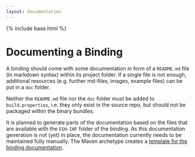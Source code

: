```yaml
---
layout: documentation
---
```


{% include base.html %}

# Documenting a Binding

A binding should come with some documentation in form of a ```README.md``` file (in markdown syntax) within its project folder.
If a single file is not enough, additional resources (e.g. further md-files, images, example files) can be put in a ```doc``` folder.

Neither the ```README.md``` file nor the ```doc``` folder must be added to ```build.properties```, i.e. they only exist in the source repo, but should not be packaged within the binary bundles.

It is planned to generate parts of the documentation based on the files that are available with the ```ESH-INF``` folder of the binding. As this documentation generation is not (yet) in place, the documentation currently needs to be maintained fully manually.
The Maven archetype creates a [template for the binding documentation](https://github.com/eclipse/smarthome/blob/master/tools/archetype/binding/src/main/resources/archetype-resources/README.md).
